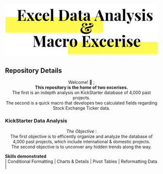 <img src="https://github.com/JosefinaAureaAmaro/00_Excel_VBA/blob/master/images/header_img.PNG">
<h2> Repository Details </h2>

<p align="center"> Welcome! 👋 ; <br/> 
<b>This repository is the home of two excerises.</b><br/>
The first is an indepth analysis on KickStarter database of 4,000 past projects.<br/>
The second is a quick macro that developes two calculated fields regarding Stock Exchange Ticker data. <br/></p>

<h3> KickStarter Data Analysis </h3> 
<p align="center"> <i> The Objective </i>:<br/>
The first objective is to efficently organize and analyze the database of 4,000 past projects, which include international & domestic projects.<br/>
The second objective is to unconver any hidden trends along the way.</br>

<b> Skills demonstrated </b><br/>
| Conditional Formatting | Charts & Details | Pivot Tables | Reformatting Data |



